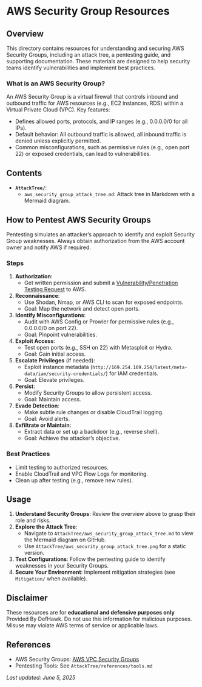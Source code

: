 # AWS Security Group Resources

## Overview
This directory contains resources for understanding and securing AWS Security Groups, including an attack tree, a pentesting guide, and supporting documentation. These materials are designed to help security teams identify vulnerabilities and implement best practices.

### What is an AWS Security Group?
An AWS Security Group is a virtual firewall that controls inbound and outbound traffic for AWS resources (e.g., EC2 instances, RDS) within a Virtual Private Cloud (VPC). Key features:
- Defines allowed ports, protocols, and IP ranges (e.g., 0.0.0.0/0 for all IPs).
- Default behavior: All outbound traffic is allowed, all inbound traffic is denied unless explicitly permitted.
- Common misconfigurations, such as permissive rules (e.g., open port 22) or exposed credentials, can lead to vulnerabilities.

## Contents
- **`AttackTree/`**:
  - `aws_security_group_attack_tree.md`: Attack tree in Markdown with a Mermaid diagram.

## How to Pentest AWS Security Groups
Pentesting simulates an attacker’s approach to identify and exploit Security Group weaknesses. Always obtain authorization from the AWS account owner and notify AWS if required.

### Steps
1. **Authorization**:
   - Get written permission and submit a [Vulnerability/Penetration Testing Request](https://aws.amazon.com/security/penetration-testing/) to AWS.
2. **Reconnaissance**:
   - Use Shodan, Nmap, or AWS CLI to scan for exposed endpoints.
   - Goal: Map the network and detect open ports.
3. **Identify Misconfigurations**:
   - Audit with AWS Config or Prowler for permissive rules (e.g., 0.0.0.0/0 on port 22).
   - Goal: Pinpoint vulnerabilities.
4. **Exploit Access**:
   - Test open ports (e.g., SSH on 22) with Metasploit or Hydra.
   - Goal: Gain initial access.
5. **Escalate Privileges** (if needed):
   - Exploit instance metadata (`http://169.254.169.254/latest/meta-data/iam/security-credentials/`) for IAM credentials.
   - Goal: Elevate privileges.
6. **Persist**:
   - Modify Security Groups to allow persistent access.
   - Goal: Maintain access.
7. **Evade Detection**:
   - Make subtle rule changes or disable CloudTrail logging.
   - Goal: Avoid alerts.
8. **Exfiltrate or Maintain**:
   - Extract data or set up a backdoor (e.g., reverse shell).
   - Goal: Achieve the attacker’s objective.

### Best Practices
- Limit testing to authorized resources.
- Enable CloudTrail and VPC Flow Logs for monitoring.
- Clean up after testing (e.g., remove new rules).

## Usage
1. **Understand Security Groups**: Review the overview above to grasp their role and risks.
2. **Explore the Attack Tree**:
   - Navigate to `AttackTree/aws_security_group_attack_tree.md` to view the Mermaid diagram on GitHub.
   - Use `AttackTree/aws_security_group_attack_tree.png` for a static version.
3. **Test Configurations**: Follow the pentesting guide to identify weaknesses in your Security Groups.
4. **Secure Your Environment**: Implement mitigation strategies (see `Mitigation/` when available).

## Disclaimer
These resources are for **educational and defensive purposes only** Provided By DefHawk. Do not use this information for malicious purposes. Misuse may violate AWS terms of service or applicable laws.

## References
- AWS Security Groups: [AWS VPC Security Groups](https://docs.aws.amazon.com/vpc/latest/userguide/vpc-security-groups.html)
- Pentesting Tools: See `AttackTree/references/tools.md`

*Last updated: June 5, 2025*
